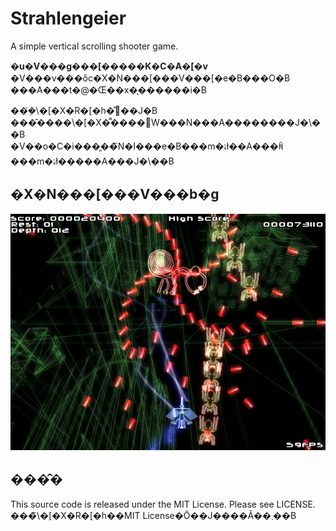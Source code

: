Strahlengeier
=============
A simple  vertical scrolling shooter game.

**�u�V���g���[�����K�C�A�[�v**  
�V���v���ȏc�X�N���[���V���[�e�B���O�B  
���݃A���t�@�Œ��x�̖������i�B

���݂̓\�[�X�R�[�h�̂݌��J�B  
���̑����\�[�X�͌����֌W���N���A��������J�\��B  
�V�ׂ�o�C�i���͈��̃N�I���e�B���m�ۂł��A���ꏊ���m�ۂł�����A���J�\��B

�X�N���[���V���b�g
--------
![Screen Shot](screenshot.png)

���̑�
---------
This source code is released under the MIT License. Please see LICENSE.  
���̃\�[�X�R�[�h��MIT License�Ō��J����Ă��܂��B
